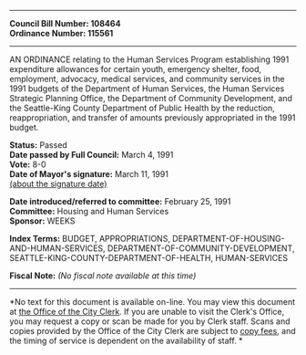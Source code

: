 * * * * *  
  
**Council Bill Number: [](#h0)[](#h2)108464**   
**Ordinance Number: 115561**  
  
* * * * *  
  
AN ORDINANCE relating to the Human Services Program establishing 1991 expenditure allowances for certain youth, emergency shelter, food, employment, advocacy, medical services, and community services in the 1991 budgets of the Department of Human Services, the Human Services Strategic Planning Office, the Department of Community Development, and the Seattle-King County Department of Public Health by the reduction, reappropriation, and transfer of amounts previously appropriated in the 1991 budget.  
  
**Status:** Passed   
**Date passed by Full Council:** March 4, 1991   
**Vote:** 8-0   
**Date of Mayor's signature:** March 11, 1991   
[(about the signature date)](/~public/approvaldate.htm)   
  
  
**Date introduced/referred to committee:** February 25, 1991   
**Committee:** Housing and Human Services   
**Sponsor:** WEEKS   
  
**Index Terms:** BUDGET, APPROPRIATIONS, DEPARTMENT-OF-HOUSING-AND-HUMAN-SERVICES, DEPARTMENT-OF-COMMUNITY-DEVELOPMENT, SEATTLE-KING-COUNTY-DEPARTMENT-OF-HEALTH, HUMAN-SERVICES  
  
**Fiscal Note:** *(No fiscal note available at this time)*  
  
* * * * *  
  
*No text for this document is available on-line. You may view this document at [the Office of the City Clerk](http://www.seattle.gov/leg/clerk/contactUs.htm). If you are unable to visit the Clerk's Office, you may request a copy or scan be made for you by Clerk staff. Scans and copies provided by the Office of the City Clerk are subject to [copy fees](http://clerk.seattle.gov/~public/clerkfees.htm), and the timing of service is dependent on the availability of staff. *  
  
  
